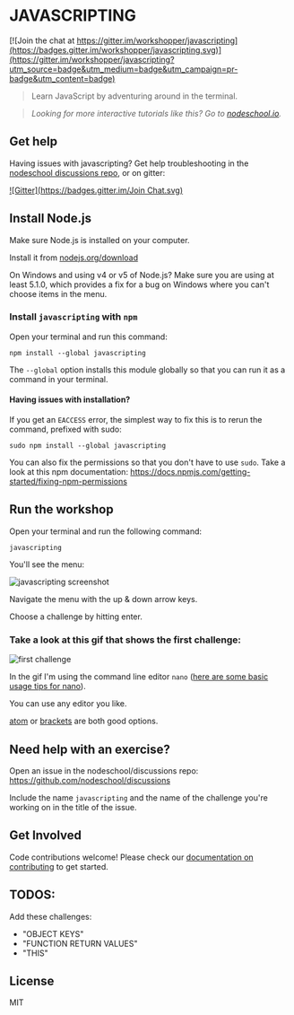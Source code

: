 # JAVASCRIPTING

[![Join the chat at https://gitter.im/workshopper/javascripting](https://badges.gitter.im/workshopper/javascripting.svg)](https://gitter.im/workshopper/javascripting?utm_source=badge&utm_medium=badge&utm_campaign=pr-badge&utm_content=badge)

> Learn JavaScript by adventuring around in the terminal.  

> _Looking for more interactive tutorials like this? Go to [nodeschool.io](http://nodeschool.io)._

## Get help
Having issues with javascripting? Get help troubleshooting in the [nodeschool discussions repo](http://github.com/nodeschool/discussions), or on gitter:

[![Gitter](https://badges.gitter.im/Join Chat.svg)](https://gitter.im/nodeschool/discussions?utm_source=badge&utm_medium=badge&utm_campaign=pr-badge&utm_content=badge)

## Install Node.js

Make sure Node.js is installed on your computer.

Install it from [nodejs.org/download](http://nodejs.org/download)

On Windows and using v4 or v5 of Node.js? Make sure you are using at least 5.1.0, which provides a fix for a bug on Windows where you can't choose items in the menu.

### Install `javascripting` with `npm`

Open your terminal and run this command:

```
npm install --global javascripting
```

The `--global` option installs this module globally so that you can run it as a command in your terminal.

#### Having issues with installation?

If you get an `EACCESS` error, the simplest way to fix this is to rerun the command, prefixed with sudo:

```
sudo npm install --global javascripting
```

You can also fix the permissions so that you don't have to use `sudo`. Take a look at this npm documentation:
https://docs.npmjs.com/getting-started/fixing-npm-permissions

## Run the workshop

Open your terminal and run the following command:

```
javascripting
```

You'll see the menu:

![javascripting screenshot](screenshot.png)

Navigate the menu with the up & down arrow keys. 

Choose a challenge by hitting enter.

### Take a look at this gif that shows the first challenge:

![first challenge](javascripting.gif)

In the gif I'm using the command line editor `nano` ([here are some basic usage tips for nano](https://github.com/sethvincent/dev-envs-book/blob/master/chapters/05-editors.md#nano)).  

You can use any editor you like. 

[atom](http://atom.io) or [brackets](http://brackets.io/) are both good options.

## Need help with an exercise?

Open an issue in the nodeschool/discussions repo: https://github.com/nodeschool/discussions

Include the name `javascripting` and the name of the challenge you're working on in the title of the issue.

## Get Involved

Code contributions welcome! Please check our [documentation on contributing](https://github.com/workshopper/javascripting/blob/master/CONTRIBUTING.md) to get started.

## TODOS:

Add these challenges:

- "OBJECT KEYS"
- "FUNCTION RETURN VALUES"
- "THIS"

## License

MIT
